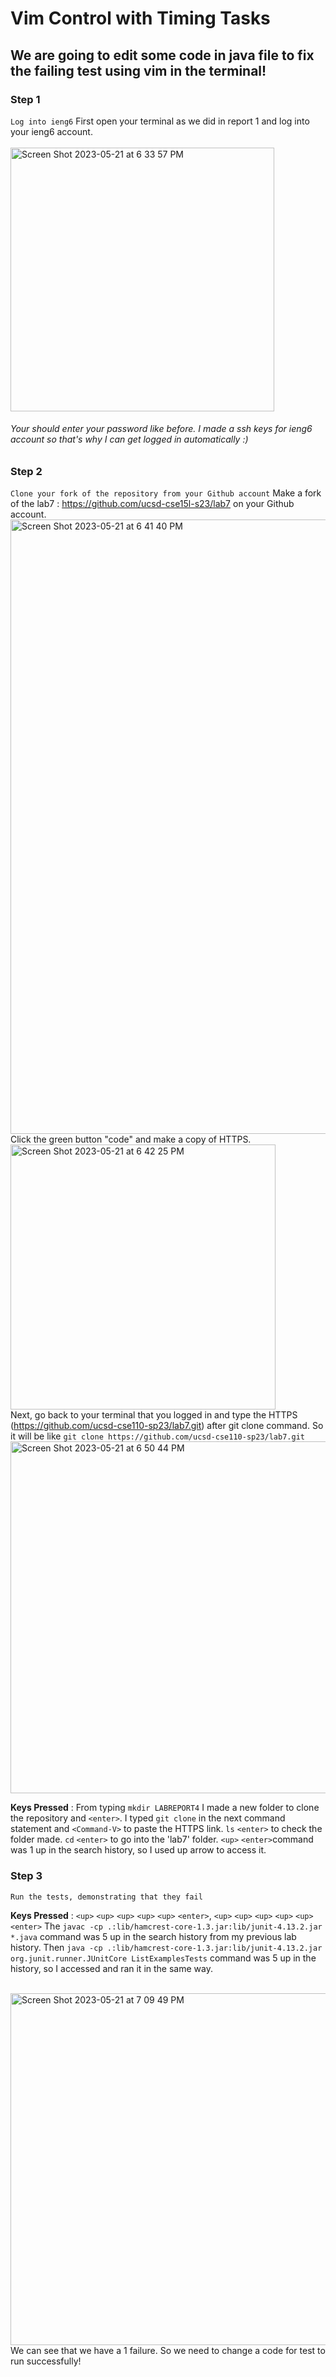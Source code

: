 # Vim Control with Timing Tasks
## We are going to edit some code in java file to fix the failing test using vim in the terminal!

### Step 1
```Log into ieng6```
First open your terminal as we did in report 1 and log into your ieng6 account.<br> 
<br><img width="422" alt="Screen Shot 2023-05-21 at 6 33 57 PM" src="https://github.com/lahrry/cse15l-lab-reports/assets/62029893/ac68f613-d303-4914-a662-19e87654fad9">
###### Your should enter your password like before. I made a ssh keys for ieng6 account so that's why I can get logged in automatically :)

### Step 2
```Clone your fork of the repository from your Github account```
Make a fork of the lab7 : https://github.com/ucsd-cse15l-s23/lab7 on your Github account. 
<br><img width="983" alt="Screen Shot 2023-05-21 at 6 41 40 PM" src="https://github.com/lahrry/cse15l-lab-reports/assets/62029893/ae1019ff-7c20-4a97-8c61-a9b2620692bd">
Click the green button "code" and make a copy of HTTPS.
<br><img width="424" alt="Screen Shot 2023-05-21 at 6 42 25 PM" src="https://github.com/lahrry/cse15l-lab-reports/assets/62029893/acaea929-6ed7-46f3-ad8e-5bc40fc81d9b"><br>
Next, go back to your terminal that you logged in and type the HTTPS (https://github.com/ucsd-cse110-sp23/lab7.git) after git clone command. So it will be like ```git clone https://github.com/ucsd-cse110-sp23/lab7.git```
<br><img width="563" alt="Screen Shot 2023-05-21 at 6 50 44 PM" src="https://github.com/lahrry/cse15l-lab-reports/assets/62029893/f6997bd9-3c15-4234-a8d7-77e9f5d9d5fe"><br>

**Keys Pressed**
: From typing ```mkdir LABREPORT4``` I made a new folder to clone the repository and ```<enter>```. I typed ```git clone``` in the next command statement and ```<Command-V>``` to paste the HTTPS link. ```ls``` ```<enter>``` to check the folder made. ```cd``` ```<enter>``` to go into the 'lab7' folder. ```<up>``` ```<enter>```command was 1 up in the search history, so I used up arrow to access it. 

### Step 3
```Run the tests, demonstrating that they fail```

**Keys Pressed**
: ```<up>``` ```<up>``` ```<up>``` ```<up>``` ```<up>``` ```<enter>```, ```<up>``` ```<up>``` ```<up>``` ```<up>``` ```<up>``` ```<enter>``` The ```javac -cp .:lib/hamcrest-core-1.3.jar:lib/junit-4.13.2.jar *.java``` command was 5 up in the search history from my previous lab history. Then ```java -cp .:lib/hamcrest-core-1.3.jar:lib/junit-4.13.2.jar org.junit.runner.JUnitCore ListExamplesTests``` command was 5 up in the history, so I accessed and ran it in the same way. 

<br><img width="563" alt="Screen Shot 2023-05-21 at 7 09 49 PM" src="https://github.com/lahrry/cse15l-lab-reports/assets/62029893/a1445128-f2a5-4e3b-8003-a211a3d9fd9d"><br>
We can see that we have a 1 failure. So we need to change a code for test to run successfully!












